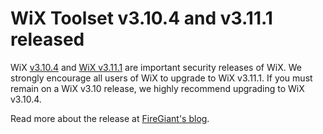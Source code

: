 # WiX Toolset v3.10.4 and v3.11.1 released

WiX [v3.10.4][dl10] and [WiX v3.11.1][dl11] are important security releases of WiX. We strongly encourage all users of WiX to upgrade to WiX v3.11.1. If you must remain on a WiX v3.10 release, we highly recommend upgrading to WiX v3.10.4.

Read more about the release at [FireGiant's blog][fg].

[dl10]: /releases/v3.10.4/stable
[dl11]: /releases/v3.11.1/stable
[fg]: https://www.firegiant.com/blog/2017/12/31/wix-v3.10.4-and-wix-v3.11.1-released/
